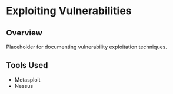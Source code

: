 # Exploiting Vulnerabilities

## Overview
Placeholder for documenting vulnerability exploitation techniques.

## Tools Used
- Metasploit
- Nessus
